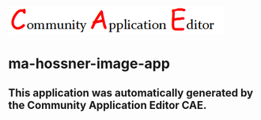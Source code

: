 ![CAE](https://github.com/CAE-Community-Application-Editor/CAE-Deployment-Temp/blob/master/img/logo.png)  

ma-hossner-image-app
===================


This application was automatically generated by the Community Application Editor CAE.  
---------------
